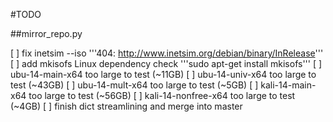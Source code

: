#TODO

##mirror_repo.py

[ ] fix inetsim --iso
'''404: http://www.inetsim.org/debian/binary/InRelease'''
[ ] add mkisofs Linux dependency check
'''sudo apt-get install mkisofs'''
[ ] ubu-14-main-x64 too large to test (~11GB)
[ ] ubu-14-univ-x64 too large to test (~43GB)
[ ] ubu-14-mult-x64 too large to test (~5GB)
[ ] kali-14-main-x64 too large to test (~56GB)
[ ] kali-14-nonfree-x64 too large to test (~4GB)
[ ] finish dict streamlining and merge into master